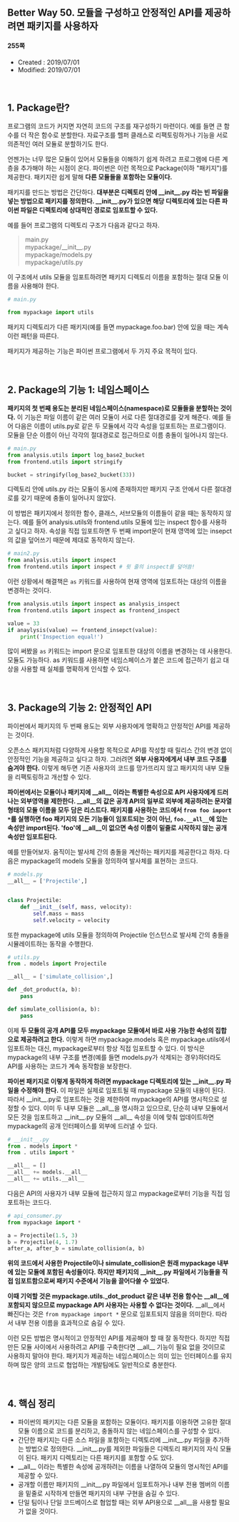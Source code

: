 ## Better Way 50. 모듈을 구성하고 안정적인 API를 제공하려면 패키지를 사용하자

#### 255쪽

* Created : 2019/07/01
* Modified: 2019/07/01

<br>

## 1. Package란?

프로그램의 코드가 커지면 자연히 코드의 구조를 재구성하기 마련이다. 예를 들면 큰 함수를 더 작은 함수로 분할한다. 자료구조를 헬퍼 클래스로 리팩토링하거나 기능을 서로 의존적인 여러 모듈로 분할하기도 한다.

언젠가는 너무 많은 모듈이 있어서 모듈들을 이해하기 쉽게 하려고 프로그램에 다른 계층을 추가해야 하는 시점이 온다. 파이썬은 이런 목적으로 Package(이하 "패키지")를 제공한다. 패키지란 쉽게 말해 **다른 모듈들을 포함하는 모듈이다.**

패키지를 만드는 방법은 간단하다. **대부분은 디렉토리 안에 \_\_init\_\_.py 라는 빈 파일을 넣는 방법으로 패키지를 정의한다. \_\_init\_\_.py가 있으면 해당 디렉토리에 있는 다른 파이썬 파일은 디렉토리에 상대적인 경로로 임포트할 수 있다.**

예를 들어 프로그램의 디렉토리 구조가 다음과 같다고 하자.


> main.py  
> mypackage/\_\_init\_\_.py  
> mypackage/models.py  
> mypackage/utils.py  

이 구조에서 utils 모듈을 임포트하려면 패키지 디렉토리 이름을 포함하는 절대 모듈 이름을 사용해야 한다.

```python
# main.py

from mypackage import utils
```

패키지 디렉토리가 다른 패키지(예를 들면 mypackage.foo.bar) 안에 있을 때는 계속 이런 패턴을 따른다.

패키지가 제공하는 기능은 파이썬 프로그램에서 두 가지 주요 목적이 있다.


<br>

## 2. Package의 기능 1: 네임스페이스

**패키지의 첫 번째 용도는 분리된 네임스페이스(namespace)로 모듈들을 분할하는 것이다.** 이 기능은 파일 이름이 같은 여러 모듈이 서로 다른 절대경로를 갖게 해준다. 예를 들어 다음은 이름이 utils.py로 같은 두 모듈에서 각각 속성을 임포트하는 프로그램이다. 모듈을 단순 이름이 아닌 각각의 절대경로로 접근하므로 이름 충돌이 일어나지 않는다.


```python
# main.py
from analysis.utils import log_base2_bucket
from frontend.utils import stringify

bucket = stringify(log_base2_bucket(33))
```

디렉토리 안에 utils.py 라는 모듈이 동시에 존재하지만 패키지 구조 안에서 다른 절대경로를 갖기 때문에 충돌이 일어나지 않았다.

이 방법은 패키지에서 정의한 함수, 클래스, 서브모듈의 이름들이 같을 때는 동작하지 않는다. 예를 들어 analysis.utils와 frontend.utils 모듈에 있는 inspect 함수를 사용하고 싶다고 하자. 속성을 직접 임포트하면 두 번째 import문이 현재 영역에 있는 insepct의 값을 덮어쓰기 때문에 제대로 동작하지 않는다.


```python
# main2.py
from analysis.utils import inspect
from frontend.utils import inspect # 윗 줄의 inspect를 덮어씀!
```

이런 상황에서 해결책은 `as` 키워드를 사용하여 현재 영역에 임포트하는 대상의 이름을 변경하는 것이다.

```python
from analysis.utils import inspect as analysis_inspect
from frontend.utils import inspect as frontend_inspect

value = 33
if anaylysis(value) == frontend_insepct(value):
    print('Inspection equal!')
```

많이 써봤을 `as` 키워드는 import 문으로 임포트한 대상의 이름을 변경하는 데 사용한다. 모듈도 가능하다. as 키워드를 사용하면 네임스페이스가 붙은 코드에 접근하기 쉽고 대상을 사용할 때 실체를 명확하게 인식할 수 있다.

<br>


## 3. Package의 기능 2: 안정적인 API

파이썬에서 패키지의 두 번째 용도는 외부 사용자에게 명확하고 안정적인 API를 제공하는 것이다.  

오픈소스 패키지처럼 다양하게 사용할 목적으로 API를 작성할 때 릴리스 간의 변경 없이 안정적인 기능을 제공하고 싶다고 하자. 그러려면 **외부 사용자에게서 내부 코드 구조를 숨겨야 한다.** 이렇게 해두면 기존 사용자의 코드를 망가뜨리지 않고 패키지의 내부 모듈을 리팩토링하고 개선할 수 있다.

**파이썬에서는 모듈이나 패키지에 \_\_all\_\_ 이라는 특별한 속성으로 API 사용자에게 드러나는 외부영역을 제한한다. \_\_all\_\_의 값은 공개 API의 일부로 외부에 제공하려는 문자열 형태의 모듈 이름을 모두 담은 리스트다. 패키지를 사용하는 코드에서 `from foo import *`를 실행하면 foo 패키지의 모든 기능들이 임포트되는 것이 아닌, `foo.__all__`에 있는 속성만 import된다. 'foo'에 \_\_all\_\_이 없으면 속성 이름이 밑줄로 시작하지 않는 공개 속성만 임포트된다.**

예를 만들어보자. 움직이는 발사체 간의 충돌을 계산하는 패키지를 제공한다고 하자. 다음은 mypackage의 models 모듈을 정의하여 발사체를 표현하는 코드다.

```python
# models.py
__all__ = ['Projectile',]


class Projectile:
    def __init__(self, mass, velocity):
        self.mass = mass
        self.velocity = velocity
```

또한 mypackage에 utils 모듈을 정의하여 Projectile 인스턴스로 발사체 간의 충돌을 시뮬레이트하는 동작을 수행한다.

```python
# utils.py
from . models import Projectile

__all__ = ['simulate_collision',]

def _dot_product(a, b):
    pass

def simulate_collision(a, b):
    pass
```

이제 **두 모듈의 공개 API를 모두 mypackage 모듈에서 바로 사용 가능한 속성의 집합으로 제공하려고 한다.** 이렇게 하면 mypackage.models 혹은 mypackage.utils에서 임포트하는 대신, mypackage로부터 항상 직접 임포트할 수 있다. 이 방식은 mypackage의 내부 구조를 변경(예를 들면 models.py가 삭제되는 경우)하더라도 API를 사용하는 코드가 계속 동작함을 보장한다.

**파이썬 패키지로 이렇게 동작하게 하려면 mypackage 디렉토리에 있는 \_\_init\_\_.py 파일을 수정해야 한다.** 이 파일은 실제로 임포트될 때 mypackage 모듈의 내용이 된다. 따라서 \_\_init\_\_.py로 임포트하는 것을 제한하여 mypackage의 API를 명시적으로 설정할 수 있다. 이미 두 내부 모듈은 \_\_all\_\_을 명시하고 있으므로, 단순히 내부 모듈에서 모든 것을 임포트하고 \_\_init\_\_.py 모듈의 \_\_all\_\_ 속성을 이에 맞춰 업데이트하면 mypackage의 공개 인터페이스를 외부에 드러낼 수 있다.


```python
# __init__.py
from . models import *
from . utils import *

__all__ = []
__all__ += models.__all__
__all__ += utils.__all__
```

다음은 API의 사용자가 내부 모듈에 접근하지 않고 mypackage로부터 기능을 직접 임포트하는 코드다.


```python
# api_consumer.py
from mypackage import *

a = Projectile(1.5, 3)
b = Projectile(4, 1.7)
after_a, after_b = simulate_collision(a, b)
```

**위의 코드에서 사용한 Projectile이나 simulate\_collision은 원래 mypackage 내부에 있는 모듈에 포함된 속성들이다. 하지만 패키지의 \_\_init\_\_.py 파일에서 기능들을 직접 임포트함으로써 패키지 수준에서 기능을 끌어다쓸 수 있었다.**

**이때 기억할 것은 mypackage.utils.\_dot\_product 같은 내부 전용 함수는 \_\_all\_\_에 포함되지 않으므로 mypackage API 사용자는 사용할 수 없다는 것이다.** \_\_all\_\_에서 빠진다는 것은 `from mypackage import *` 문으로 임포트되지 않음을 의미한다. 따라서 내부 전용 이름을 효과적으로 숨길 수 있다.  

이런 모든 방법은 명시적이고 안정적인 API를 제공해야 할 때 잘 동작한다. 하지만 직접 만든 모듈 사이에서 사용하려고 API를 구축한다면 \_\_all\_\_ 기능이 필요 없을 것이므로 사용하지 말아야 한다. 패키지가 제공하는 네임스페이스는 의미 있는 인터페이스를 유지하며 많은 양의 코드로 협업하는 개발팀에도 일반적으로 충분한다.


<br>

## 4. 핵심 정리

* 파이썬의 패키지는 다른 모듈을 포함하는 모듈이다. 패키지를 이용하면 고유한 절대 모듈 이름으로 코드를 분리하고, 충돌하지 않는 네임스페이스를 구성할 수 있다.
* 간단한 패키지는 다른 소스 파일을 포함하는 디렉토리에 \_\_init\_\_.py 파일을 추가하는 방법으로 정의한다. \_\_init\_\_.py를 제외한 파일들은 디렉토리 패키지의 자식 모듈이 된다. 패키지 디렉토리는 다른 패키지를 포함할 수도 있다.
* \_\_all\_\_ 이라는 특별한 속성에 공개하려는 이름을 나열하여 모듈의 명시적인 API를 제공할 수 있다.
* 공개할 이름만 패키지의 \_\_init\_\_.py 파일에서 임포트하거나 내부 전용 멤버의 이름을 밑줄로 시작하게 만들면 패키지의 내부 구현을 숨길 수 있다.
* 단일 팀이나 단일 코드베이스로 협업할 때는 외부 API용으로 \_\_all\_\_을 사용할 필요가 없을 것이다.
